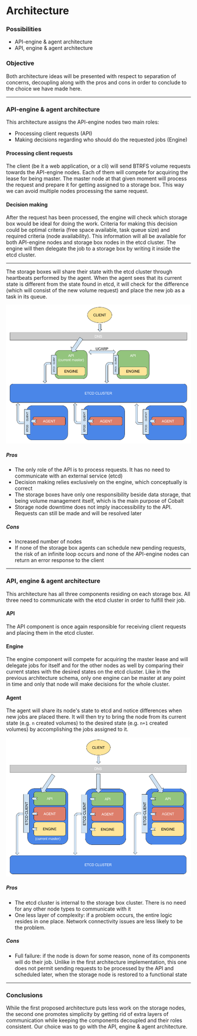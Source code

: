 # Architecture

### Possibilities

- API-engine & agent architecture
- API, engine & agent architecture

### Objective

Both architecture ideas will be presented with respect to separation of
concerns, decoupling along with the pros and cons in order to conclude to the
choice we have made here.

---

### API-engine & agent architecture

This architecture assigns the API-engine nodes two main roles:

- Processing client requests (API)
- Making decisions regarding who should do the requested jobs (Engine)

#### Processing client requests

The client (be it a web application, or a cli) will send BTRFS volume requests
towards the API-engine nodes. Each of them will compete for acquiring the lease
for being master. The master node at that given moment will process the request
and prepare it for getting assigned to a storage box. This way we can avoid
multiple nodes processing the same request.

#### Decision making

After the request has been processed, the engine will check which storage box
would be ideal for doing the work. Criteria for making this decision could be
optimal criteria (free space available, task queue size) and required criteria
(node availability). This information will all be available for both API-engine
nodes and storage box nodes in the etcd cluster. The engine will then delegate
the job to a storage box by writing it inside the etcd cluster.

---

The storage boxes will share their state with the etcd cluster through
heartbeats performed by the agent. When the agent sees that its current state
is different from the state found in etcd, it will check for the difference
(which will consist of the new volume request) and place the new job as a task
in its queue.

![API engine schema](assets/api-as-engine.png  "API Engine Schema")

##### Pros

- The only role of the API is to process requests. It has no need to
communicate with an external service (etcd)
- Decision making relies exclusively on the engine, which conceptually is
correct
- The storage boxes have only one responsibility beside data storage,
that being volume management itself, which is the main purpose of Cobalt
- Storage node downtime does not imply inaccessibility to the API. Requests
can still be made and will be resolved later

##### Cons

- Increased number of nodes
- If none of the storage box agents can schedule new pending requests, the risk
of an infinite loop occurs and none of the API-engine nodes can return an error
response to the client

---

### API, engine & agent architecture

This architecture has all three components residing on each storage box.
All three need to communicate with the etcd cluster in order to fulfill their
job.

#### API

The API component is once again responsible for receiving client requests and
placing them in the etcd cluster.

#### Engine

The engine component will compete for acquiring the master lease and will
delegate jobs for itself and for the other nodes as well by comparing their
current states with the desired states on the etcd cluster. Like in the previous
 architecture schema, only one engine can be master at any point in time and
 only that node will make decisions for the whole cluster.

#### Agent

The agent will share its node's state to etcd and notice differences when new
jobs are placed there. It will then try to bring the node from its current state
 (e.g. `n` created volumes) to the desired state (e.g. `n+1` created volumes)
 by accomplishing the jobs assigned to it.

![API & engine schema](assets/api-and-engine.png  "API & Engine Schema")

##### Pros

- The etcd cluster is internal to the storage box cluster. There is no need for
any other node types to communicate with it
- One less layer of complexity: if a problem occurs, the entire logic resides
in one place. Network connectivity issues are less likely to be the problem.

##### Cons

- Full failure: if the node is down for some reason, none of its components will
 do their job. Unlike in the first architecture implementation, this one does
 not permit sending requests to be processed by the API and scheduled later,
 when the storage node is restored to a functional state

---

### Conclusions

While the first proposed architecture puts less work on the storage nodes,
the second one promotes simplicity by getting rid of extra layers of
communication while keeping the components decoupled and their roles consistent.
Our choice was to go with the API, engine & agent architecture.
